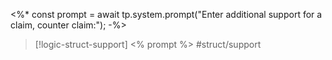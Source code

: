 <%* const prompt = await tp.system.prompt("Enter additional support for a claim, counter claim:"); -%>
>[!logic-struct-support]  <% prompt %> #struct/support